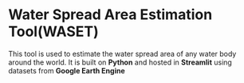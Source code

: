 # Water Spread Area Estimation Tool(WASET)

This tool is used to estimate the water spread area of any water body around the world. It is built on **Python** and hosted in **Streamlit** using datasets from  **Google Earth Engine**

